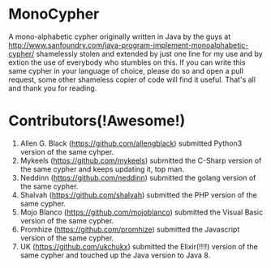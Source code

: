 # MonoCypher
A mono-alphabetic cypher originally written in Java by the guys at http://www.sanfoundry.com/java-program-implement-monoalphabetic-cypher/ shamelessly stolen and extended by just one line for my use and by extion the use of everybody who stumbles on this. 
If you can write this same cypher in your language of choice, please do so and open a pull request, some other shameless copier of code will find it useful.
That's all and thank you for reading.

# Contributors(!Awesome!)
1. Allen G. Black (https://github.com/allengblack) submitted Python3 version of the same cyhper.
2. Mykeels (https://github.com/mykeels) submitted the C-Sharp version of the same cypher and keeps updating it, top man.
3. Neddinn (https://github.com/neddinn) submitted the golang version of the same cypher.
4. Shalvah (https://github.com/shalvah) submitted the PHP version of the same cypher.
5. Mojo Blanco (https://github.com/mojoblanco) submitted the Visual Basic version of the same cypher.
6. Promhize (https://github.com/promhize) submitted the Javascript version of the same cypher.
7. UK (https://github.com/ukchukx) submitted the Elixir(!!!!) version of the same cypher and touched up the Java version to Java 8.
